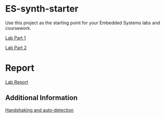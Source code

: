 # ES-synth-starter

  Use this project as the starting point for your Embedded Systems labs and coursework.
  
  [Lab Part 1](doc/LabPart1.md)
  
  [Lab Part 2](doc/LabPart2.md)

# Report
[Lab Report](Report/Report.md)


## Additional Information
  [Handshaking and auto-detection](doc/handshaking.md)

